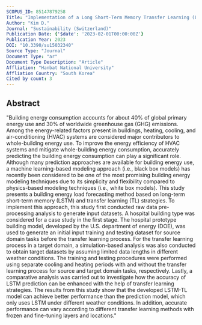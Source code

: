 ```yaml
---
SCOPUS_ID: 85147879258
Title: "Implementation of a Long Short-Term Memory Transfer Learning (LSTM-TL)-Based Data-Driven Model for Building Energy Demand Forecasting"
Author: "Kim D."
Journal: "Sustainability (Switzerland)"
Publication Date: {'$date': '2023-02-01T00:00:00Z'}
Publication Year: 2023
DOI: "10.3390/su15032340"
Source Type: "Journal"
Document Type: "ar"
Document Type Description: "Article"
Affliation: "Hanbat National University"
Affliation Country: "South Korea"
Cited by count: 3
---
```


## Abstract
"Building energy consumption accounts for about 40% of global primary energy use and 30% of worldwide greenhouse gas (GHG) emissions. Among the energy-related factors present in buildings, heating, cooling, and air-conditioning (HVAC) systems are considered major contributors to whole-building energy use. To improve the energy efficiency of HVAC systems and mitigate whole-building energy consumption, accurately predicting the building energy consumption can play a significant role. Although many prediction approaches are available for building energy use, a machine learning-based modeling approach (i.e., black box models) has recently been considered to be one of the most promising building energy modeling techniques due to its simplicity and flexibility compared to physics-based modeling techniques (i.e., white box models). This study presents a building energy load forecasting method based on long-term short-term memory (LSTM) and transfer learning (TL) strategies. To implement this approach, this study first conducted raw data pre-processing analysis to generate input datasets. A hospital building type was considered for a case study in the first stage. The hospital prototype building model, developed by the U.S. department of energy (DOE), was used to generate an initial input training and testing dataset for source domain tasks before the transfer learning process. For the transfer learning process in a target domain, a simulation-based analysis was also conducted to obtain target datasets by assuming limited data lengths in different weather conditions. The training and testing procedures were performed using separate cooling and heating periods with and without the transfer learning process for source and target domain tasks, respectively. Lastly, a comparative analysis was carried out to investigate how the accuracy of LSTM prediction can be enhanced with the help of transfer learning strategies. The results from this study show that the developed LSTM-TL model can achieve better performance than the prediction model, which only uses LSTM under different weather conditions. In addition, accurate performance can vary according to different transfer learning methods with frozen and fine-tuning layers and locations."
